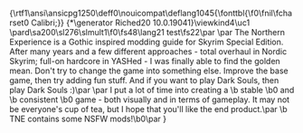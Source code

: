 {\rtf1\ansi\ansicpg1250\deff0\nouicompat\deflang1045{\fonttbl{\f0\fnil\fcharset0 Calibri;}}
{\*\generator Riched20 10.0.19041}\viewkind4\uc1 
\pard\sa200\sl276\slmult1\f0\fs48\lang21 test\fs22\par
\par
The Northern Experience is a Gothic inspired modding guide for Skyrim Special Edition. After many years and a few different approaches - total overhaul in Nordic Skyrim; full-on hardcore in YASHed - I was finally able to find the golden mean. Don't try to change the game into something else. Improve the base game, then try adding fun stuff. And if you want to play Dark Souls, then play Dark Souls :)\par
\par
I put a lot of time into creating a \b stable \b0 and \b consistent \b0 game - both visually and in terms of gameplay. It may not be everyone's cup of tea, but I hope that you'll like the end product.\par
\b TNE contains some NSFW mods!\b0\par
}
 